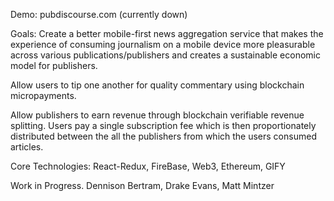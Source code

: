 Demo: 
pubdiscourse.com (currently down)

Goals: 
Create a better mobile-first news aggregation service that makes the experience of consuming journalism on a mobile device more pleasurable across various publications/publishers and creates a sustainable economic model for publishers. 

Allow users to tip one another for quality commentary using blockchain micropayments. 

Allow publishers to earn revenue through blockchain verifiable revenue splitting. Users pay a single subscription fee which is then proportionately distributed between the all the publishers from which the users consumed articles. 

Core Technologies: 
React-Redux, FireBase, Web3, Ethereum, GIFY


Work in Progress.
Dennison Bertram, Drake Evans, Matt Mintzer



